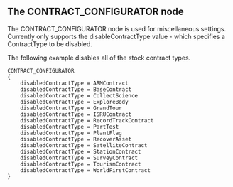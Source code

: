 ## The CONTRACT_CONFIGURATOR node

The CONTRACT_CONFIGURATOR node is used for miscellaneous settings.  Currently only supports the disableContractType value - which specifies a ContractType to be disabled.

The following example disables all of the stock contract types.

    CONTRACT_CONFIGURATOR
    {
        disabledContractType = ARMContract
        disabledContractType = BaseContract
        disabledContractType = CollectScience
        disabledContractType = ExploreBody
        disabledContractType = GrandTour
        disabledContractType = ISRUContract
        disabledContractType = RecordTrackContract
        disabledContractType = PartTest
        disabledContractType = PlantFlag
        disabledContractType = RecoverAsset
        disabledContractType = SatelliteContract
        disabledContractType = StationContract
        disabledContractType = SurveyContract
        disabledContractType = TourismContract
        disabledContractType = WorldFirstContract
    }
